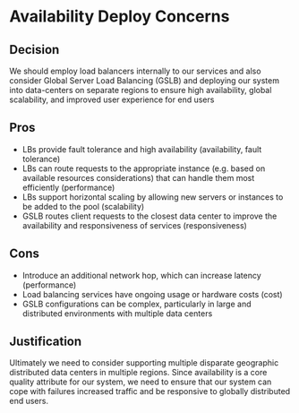 # Availability Deploy Concerns

## Decision

We should employ load balancers internally to our services and also consider Global Server Load Balancing (GSLB)
and deploying our system into data-centers on separate regions to ensure high availability, global scalability, 
and improved user experience for end users

## Pros

- LBs provide fault tolerance and high availability (availability, fault tolerance)
- LBs can route requests to the appropriate instance (e.g. based on available resources considerations) that can handle them most efficiently (performance)
- LBs support horizontal scaling by allowing new servers or instances to be added to the pool (scalability)
- GSLB routes client requests to the closest data center to improve the availability and responsiveness of services (responsiveness)

## Cons

- Introduce an additional network hop, which can increase latency (performance)
- Load balancing services have ongoing usage or hardware costs (cost)
- GSLB configurations can be complex, particularly in large and distributed environments with multiple data centers

## Justification

Ultimately we need to consider supporting multiple disparate geographic distributed data centers in multiple
regions. Since availability is a core quality attribute for our system, we need to ensure that our system can cope
with failures increased traffic and be responsive to globally distributed end users.
